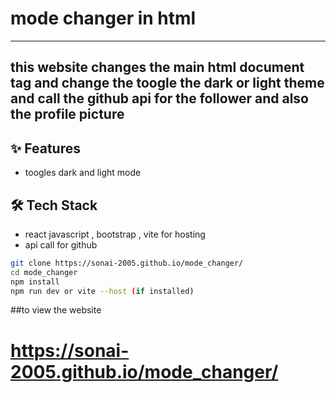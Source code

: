 # mode changer in html 
-----
 this website changes the main html document tag and change the toogle the dark or light theme and call the github api for the follower and also the profile picture
-----
## ✨ Features
- toogles dark and light mode

## 🛠️ Tech Stack
- react javascript , bootstrap , vite for hosting
- api call for github 
```bash
git clone https://sonai-2005.github.io/mode_changer/
cd mode_changer
npm install
npm run dev or vite --host (if installed)
````
##to view the website
# https://sonai-2005.github.io/mode_changer/
